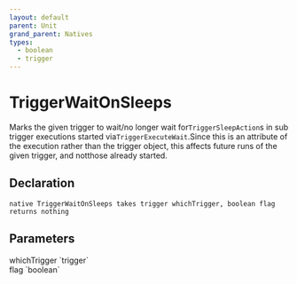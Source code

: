 ```yaml
---
layout: default
parent: Unit
grand_parent: Natives
types:
  - boolean
  - trigger
---
```


# TriggerWaitOnSleeps
Marks the given trigger to wait/no longer wait for`TriggerSleepAction`s in sub trigger executions started via`TriggerExecuteWait`.Since this is an attribute of the execution rather than the trigger object, this affects future runs of the given trigger, and notthose already started.

## Declaration

```
native TriggerWaitOnSleeps takes trigger whichTrigger, boolean flag returns nothing
```

## Parameters
<dl>
  <dt>whichTrigger `trigger`</dt>
  <dd></dd>

  <dt>flag `boolean`</dt>
  <dd></dd>
</dl>